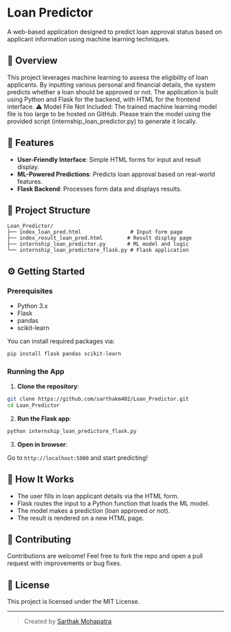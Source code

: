# Loan Predictor

A web-based application designed to predict loan approval status based on applicant information using machine learning techniques.

## 🧠 Overview

This project leverages machine learning to assess the eligibility of loan applicants. By inputting various personal and financial details, the system predicts whether a loan should be approved or not. The application is built using Python and Flask for the backend, with HTML for the frontend interface.
⚠️ Model File Not Included: The trained machine learning model file is too large to be hosted on GitHub. Please train the model using the provided script (internship_loan_predictor.py) to generate it locally.
## 🚀 Features

- **User-Friendly Interface**: Simple HTML forms for input and result display.
- **ML-Powered Predictions**: Predicts loan approval based on real-world features.
- **Flask Backend**: Processes form data and displays results.

## 📁 Project Structure

```
Loan_Predictor/
├── index_loan_pred.html                # Input form page
├── index_result_loan_pred.html        # Result display page
├── internship_loan_predictor.py       # ML model and logic
└── internship_loan_predictore_flask.py # Flask application
```

## ⚙️ Getting Started

### Prerequisites

- Python 3.x
- Flask
- pandas
- scikit-learn

You can install required packages via:

```bash
pip install flask pandas scikit-learn
```

### Running the App

1. **Clone the repository**:

```bash
git clone https://github.com/sarthakm402/Loan_Predictor.git
cd Loan_Predictor
```

2. **Run the Flask app**:

```bash
python internship_loan_predictore_flask.py
```

3. **Open in browser**:

Go to `http://localhost:5000` and start predicting!

## 🧪 How It Works

- The user fills in loan applicant details via the HTML form.
- Flask routes the input to a Python function that loads the ML model.
- The model makes a prediction (loan approved or not).
- The result is rendered on a new HTML page.

## 🤝 Contributing

Contributions are welcome! Feel free to fork the repo and open a pull request with improvements or bug fixes.

## 📄 License

This project is licensed under the MIT License.

---

> Created by [Sarthak Mohapatra](https://github.com/sarthakm402)
